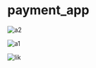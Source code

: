 # payment_app






![a2](https://user-images.githubusercontent.com/90784719/222894684-c91634d2-f62d-45d1-a0b9-44013073af73.jpg)






![a1](https://user-images.githubusercontent.com/90784719/222894688-320d19d3-25c6-4e60-9c17-7a24e9d35b72.jpg)


![lik](https://user-images.githubusercontent.com/90784719/219694337-183efb0d-7c56-4cbb-8911-c90f8ad3666c.jpg)
